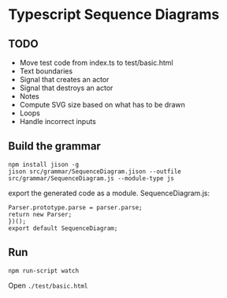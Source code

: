 # Typescript Sequence Diagrams

## TODO

* Move test code from index.ts to test/basic.html
* Text boundaries
* Signal that creates an actor
* Signal that destroys an actor
* Notes
* Compute SVG size based on what has to be drawn
* Loops
* Handle incorrect inputs

## Build the grammar

```
npm install jison -g
jison src/grammar/SequenceDiagram.jison --outfile src/grammar/SequenceDiagram.js --module-type js
```

export the generated code as a module. SequenceDiagram.js:

```
Parser.prototype.parse = parser.parse;
return new Parser;
})();
export default SequenceDiagram;
```

## Run

```
npm run-script watch
```

Open `./test/basic.html`